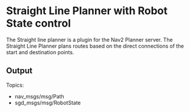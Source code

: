 # Straight Line Planner with Robot State control

The Straight line planner is a plugin for the Nav2 Planner server. The Straight Line Planner plans routes based on the direct connections of the start and destination points.


## Output

Topics:
* nav_msgs/msg/Path
* sgd_msgs/msg/RobotState
